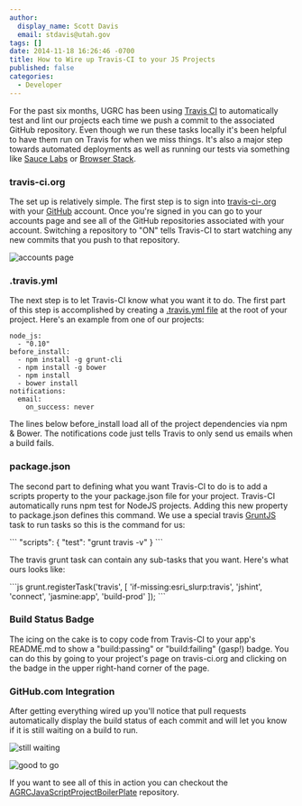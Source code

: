```yaml
---
author:
  display_name: Scott Davis
  email: stdavis@utah.gov
tags: []
date: 2014-11-18 16:26:46 -0700
title: How to Wire up Travis-CI to your JS Projects
published: false
categories:
  - Developer
---
```

<p>For the past six months, UGRC has been using <a href="https://travis-ci.org">Travis CI</a> to automatically test and lint our projects each time we push a commit to the associated GitHub repository. Even though we run these tasks locally it&#39;s been helpful to have them run on Travis for when we miss things. It&#39;s also a major step towards automated deployments as well as running our tests via something like <a href="https://saucelabs.com">Sauce Labs</a> or <a href="http://www.browserstack.com/">Browser Stack</a>.</p>
<h3 id="travis-ci-org">travis-ci.org</h3>
<p>The set up is relatively simple. The first step is to sign into <a href="https://travis-ci.org">travis-ci-.org</a> with your <a href="https://github.com">GitHub</a> account. Once you&#39;re signed in you can go to your accounts page and see all of the GitHub repositories associated with your account. Switching a repository to &quot;ON&quot; tells Travis-CI to start watching any new commits that you push to that repository.</p>
<p><img src="{% link images/TravisSettings.png %}" alt="accounts page"></p>
<h3 id="-travis-yml">.travis.yml</h3>
<p>The next step is to let Travis-CI know what you want it to do. The first part of this step is accomplished by creating a <a href="http://docs.travis-ci.com/user/build-configuration/">.travis.yml file</a> at the root of your project. Here&#39;s an example from one of our projects:</p>

```
node_js:
  - "0.10"
before_install:
  - npm install -g grunt-cli
  - npm install -g bower
  - npm install
  - bower install
notifications:
  email:
    on_success: never
```

<p>The lines below before_install load all of the project dependencies via npm &amp; Bower. The notifications code just tells Travis to only send us emails when a build fails.</p>
<h3 id="package-json">package.json</h3>
<p>The second part to defining what you want Travis-CI to do is to add a scripts property to the your package.json file for your project. Travis-CI automatically runs npm test for NodeJS projects. Adding this new property to package.json defines this command. We use a special travis <a href="https://gruntjs.com/">GruntJS</a> task to run tasks so this is the command for us:</p>
```
"scripts": {
    "test": "grunt travis -v"
}
```
<p>The travis grunt task can contain any sub-tasks that you want. Here&#39;s what ours looks like:</p>
```js
grunt.registerTask('travis', [
    'if-missing:esri_slurp:travis',
    'jshint',
    'connect',
    'jasmine:app',
    'build-prod'
]);
```
<h3 id="build-status-badge">Build Status Badge</h3>
<p>The icing on the cake is to copy code from Travis-CI to your app&#39;s README.md to show a &quot;build:passing&quot; or &quot;build:failing&quot; (gasp!) badge. You can do this by going to your project&#39;s page on travis-ci.org and clicking on the badge in the upper right-hand corner of the page.</p>
<h3 id="github-com-integration">GitHub.com Integration</h3>
<p>After getting everything wired up you&#39;ll notice that pull requests automatically display the build status of each commit and will let you know if it is still waiting on a build to run.</p>
<p><img src="{% link images/TravisGithubWarning.png %}" alt="still waiting"></p>
<p><img src="{% link images/TravisGithubSuccess.png %}" alt="good to go"></p>
<p>If you want to see all of this in action you can checkout the <a href="https://github.com/agrc/AGRCJavaScriptProjectBoilerPlate">AGRCJavaScriptProjectBoilerPlate</a> repository.</p>
